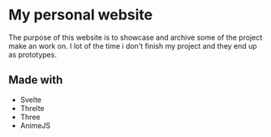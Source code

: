 # My personal website

The purpose of this website is to showcase and archive some of the project make an work on.
I lot of the time i don't finish my project and they end up as prototypes.

## Made with
 * Svelte
 * Threlte
 * Three
 * AnimeJS
 
